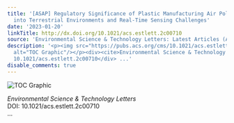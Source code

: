 ```yaml
---
title: '[ASAP] Regulatory Significance of Plastic Manufacturing Air Pollution Discharged
  into Terrestrial Environments and Real-Time Sensing Challenges'
date: '2023-01-20'
linkTitle: http://dx.doi.org/10.1021/acs.estlett.2c00710
source: 'Environmental Science & Technology Letters: Latest Articles (ACS Publications)'
description: '<p><img src="https://pubs.acs.org/cms/10.1021/acs.estlett.2c00710/asset/images/medium/ez2c00710_0002.gif"
  alt="TOC Graphic"/></p><div><cite>Environmental Science & Technology Letters</cite></div><div>DOI:
  10.1021/acs.estlett.2c00710</div> ...'
disable_comments: true
---
```

<p><img src="https://pubs.acs.org/cms/10.1021/acs.estlett.2c00710/asset/images/medium/ez2c00710_0002.gif" alt="TOC Graphic"/></p><div><cite>Environmental Science & Technology Letters</cite></div><div>DOI: 10.1021/acs.estlett.2c00710</div> ...